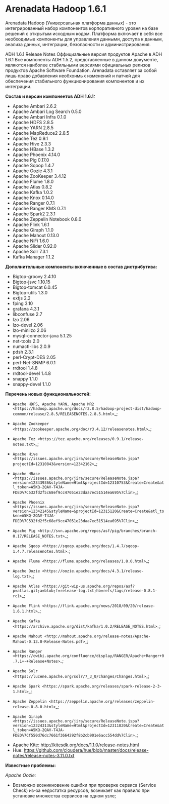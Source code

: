 # Arenadata Hadoop 1.6.1

Arenadata Hadoop (Универсальная платформа данных) -  это интегрированный набор компонентов корпоративного уровня на базе решений с открытым исходным кодом. Платформа включает в себя все необходимые компоненты для управления данными, доступа к данным, анализа данных, интеграции, безопасности и администрирования.

ADH 1.6.1 Release Notes
Оффициальные версия продуктов Apache в ADH 1.6.1
Все компоненты ADH 1.5.2, представленные в данном документе, являются наиболее стабильными версиями официальных релизов продуктов Apache Software Foundation. Arenadata оставляет за собой лишь право добавления необхоимых изменений и патчей для обеспечения стабильного функционирования компонентов и их интеграции.

**Состав и версии компонентов ADH 1.6.1:**
- Apache Ambari 2.6.2
- Apache Ambari Log Search	0.5.0	
- Apache Ambari Infra	0.1.0	
- Apache HDFS	2.8.5
- Apache YARN	2.8.5
- Apache MapReduce2	2.8.5
- Apache Tez	0.9.1
- Apache Hive	2.3.3
- Apache HBase	1.3.2
- Apache Phoenix 4.14.0
- Apache Pig	0.17.0
- Apache Sqoop	1.4.7
- Apache Oozie	4.3.1
- Apache ZooKeeper	3.4.12
- Apache Flume	1.8.0
- Apache Atlas	0.8.2
- Apache Kafka	1.0.2
- Apache Knox	0.14.0
- Apache Ranger	0.7.1
- Apache Ranger KMS	0.7.1
- Apache Spark2	2.3.1
- Apache Zeppelin Notebook	0.8.0
- Apache Flink	1.6.1
- Apache Giraph	1.1.0
- Apache Mahout	0.13.0
- Apache NiFi	1.6.0
- Apache Slider	0.92.0
- Apache Solr	7.3.1
- Kafka Manager	1.1.2


**Дополнительные компоненты включенные в состав дистрибутива:**
- Bigtop-groovy 2.4.10
- Bigtop-jsvc   1.10.15
- Bigtop-tomcat 6.0.45
- Bigtop-utils  1.3.0
- extjs 2.2
- fping 3.10
- grafana 4.3.1
- libconfuse  2.7
- lzo 2.06
- lzo-devel 2.06
- lzo-minilzo 2.06
- mysql-connector-java  5.1.25
- net-tools 2.0
- numactl-libs  2.0.9
- pdsh 2.3.1
- perl-Crypt-DES 2.05
- perl-Net-SNMP 6.0.1
- rrdtool 1.4.8
- rrdtool-devel 1.4.8
- snappy 1.1.0
- snappy-devel 1.1.0

**Перечень новых функциональностей:**
+ `Apache HDFS, Apache YARN, Apache MR2 <https://hadoop.apache.org/docs/r2.8.5/hadoop-project-dist/hadoop-common/release/2.8.5/RELEASENOTES.2.8.5.html>`_;

+ `Apache Zookeeper <https://zookeeper.apache.org/doc/r3.4.12/releasenotes.html>`_;

+ `Apache Tez <https://tez.apache.org/releases/0.9.1/release-notes.txt>`_;

+ `Apache Hive <https://issues.apache.org/jira/secure/ReleaseNote.jspa?projectId=12310843&version=12342162>`_;

+ `Apache HBase <https://issues.apache.org/jira/secure/ReleaseNote.jspa?version=12343936&styleName=Html&projectId=12310753&Create=Create&atl_token=A5KQ-2QAV-T4JA-FDED%7C532fd2f5c68ef9cc47051e23daa7ec51514ea695%7Clin>`_;

+ `Apache Phoenix <https://issues.apache.org/jira/secure/ReleaseNote.jspa?version=12342145&styleName=&projectId=12315120&Create=Create&atl_token=A5KQ-2QAV-T4JA-FDED%7C532fd2f5c68ef9cc47051e23daa7ec51514ea695%7Clin>`_;

+ `Apache Pig <http://svn.apache.org/repos/asf/pig/branches/branch-0.17/RELEASE_NOTES.txt>`_;

+ `Apache Sqoop <https://sqoop.apache.org/docs/1.4.7/sqoop-1.4.7.releasenotes.html>`_;

+ `Apache Flume <https://flume.apache.org/releases/1.8.0.html>`_;

+ `Apache Oozie <https://oozie.apache.org/docs/4.3.1/release-log.txt>`_;

+ `Apache Atlas <https://git-wip-us.apache.org/repos/asf?p=atlas.git;a=blob;f=release-log.txt;hb=refs/tags/release-0.8.1-rc1>`_;

+ `Apache Flink <https://flink.apache.org/news/2018/09/20/release-1.6.1.html>`_;

+ `Apache Kafka <https://archive.apache.org/dist/kafka/1.0.2/RELEASE_NOTES.html>`_;

+ `Apache Mahout <http://mahout.apache.org/release-notes/Apache-Mahout-0.13.0-Release-Notes.pdf>`_;

+ `Apache Ranger <https://cwiki.apache.org/confluence/display/RANGER/Apache+Ranger+0.7.1+-+Release+Notes>`_;

+ `Apache Solr <https://lucene.apache.org/solr/7_3_0/changes/Changes.html>`_;

+ `Apache Spark <https://spark.apache.org/releases/spark-release-2-3-1.html>`_;

+ `Apache Zeppelin <https://zeppelin.apache.org/releases/zeppelin-release-0.8.0.html>`_;

+ `Apache Giraph <https://issues.apache.org/jira/secure/ReleaseNote.jspa?version=12324313&styleName=Html&projectId=12311820&Create=Create&atl_token=A5KQ-2QAV-T4JA-FDED%7Cf550d76dc7661f3664292f8b2cb901e6acc554dd%7Clin>`_;
- Apache Kite: http://kitesdk.org/docs/1.1.0/release-notes.html
- Hue: https://github.com/cloudera/hue/blob/master/docs/release-notes/release-notes-3.11.0.txt

**Известные проблемы:**

*Apache Oozie:*
- Возможно возникновение ошибки при проверке сервиса (Service Check) из-за недостатка ресурсов, возникает как правило при установке множества сервисов на одном узле;
